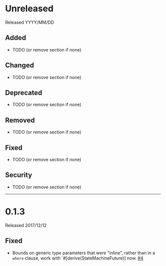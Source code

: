 # Unreleased

Released YYYY/MM/DD

## Added

* TODO (or remove section if none)

## Changed

* TODO (or remove section if none)

## Deprecated

* TODO (or remove section if none)

## Removed

* TODO (or remove section if none)

## Fixed

* TODO (or remove section if none)

## Security

* TODO (or remove section if none)

--------------------------------------------------------------------------------

# 0.1.3

Released 2017/12/12

## Fixed

* Bounds on generic type parameters that were "inline", rather than in a `where`
  clause, work with `#[derive(StateMachineFuture)] now. [#4][]

[#4]: https://github.com/fitzgen/state_machine_future/pull/4
